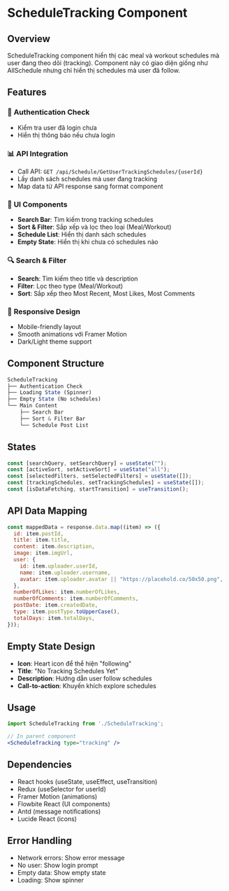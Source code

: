 # ScheduleTracking Component

## Overview
ScheduleTracking component hiển thị các meal và workout schedules mà user đang theo dõi (tracking). Component này có giao diện giống như AllSchedule nhưng chỉ hiển thị schedules mà user đã follow.

## Features

### 🔐 **Authentication Check**
- Kiểm tra user đã login chưa
- Hiển thị thông báo nếu chưa login

### 📊 **API Integration**
- Call API: `GET /api/Schedule/GetUserTrackingSchedules/{userId}`
- Lấy danh sách schedules mà user đang tracking
- Map data từ API response sang format component

### 🎨 **UI Components**
- **Search Bar**: Tìm kiếm trong tracking schedules
- **Sort & Filter**: Sắp xếp và lọc theo loại (Meal/Workout)
- **Schedule List**: Hiển thị danh sách schedules
- **Empty State**: Hiển thị khi chưa có schedules nào

### 🔍 **Search & Filter**
- **Search**: Tìm kiếm theo title và description
- **Filter**: Lọc theo type (Meal/Workout)
- **Sort**: Sắp xếp theo Most Recent, Most Likes, Most Comments

### 📱 **Responsive Design**
- Mobile-friendly layout
- Smooth animations với Framer Motion
- Dark/Light theme support

## Component Structure

```jsx
ScheduleTracking
├── Authentication Check
├── Loading State (Spinner)
├── Empty State (No schedules)
└── Main Content
    ├── Search Bar
    ├── Sort & Filter Bar
    └── Schedule Post List
```

## States

```jsx
const [searchQuery, setSearchQuery] = useState("");
const [activeSort, setActiveSort] = useState("all");
const [selectedFilters, setSelectedFilters] = useState([]);
const [trackingSchedules, setTrackingSchedules] = useState([]);
const [isDataFetching, startTransition] = useTransition();
```

## API Data Mapping

```jsx
const mappedData = response.data.map((item) => ({
  id: item.postId,
  title: item.title,
  content: item.description,
  image: item.imgUrl,
  user: {
    id: item.uploader.userId,
    name: item.uploader.username,
    avatar: item.uploader.avatar || "https://placehold.co/50x50.png",
  },
  numberOfLikes: item.numberOfLikes,
  numberOfComments: item.numberOfComments,
  postDate: item.createdDate,
  type: item.postType.toUpperCase(),
  totalDays: item.totalDays,
}));
```

## Empty State Design

- **Icon**: Heart icon để thể hiện "following"
- **Title**: "No Tracking Schedules Yet"
- **Description**: Hướng dẫn user follow schedules
- **Call-to-action**: Khuyến khích explore schedules

## Usage

```jsx
import ScheduleTracking from './ScheduleTracking';

// In parent component
<ScheduleTracking type="tracking" />
```

## Dependencies

- React hooks (useState, useEffect, useTransition)
- Redux (useSelector for userId)
- Framer Motion (animations)
- Flowbite React (UI components)
- Antd (message notifications)
- Lucide React (icons)

## Error Handling

- Network errors: Show error message
- No user: Show login prompt
- Empty data: Show empty state
- Loading: Show spinner
